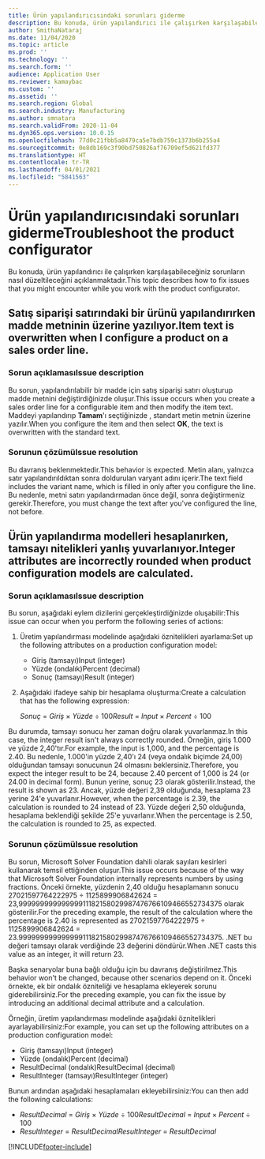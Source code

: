 ```yaml
---
title: Ürün yapılandırıcısındaki sorunları giderme
description: Bu konuda, ürün yapılandırıcı ile çalışırken karşılaşabileceğiniz sorunların nasıl düzeltileceğini açıklanmaktadır.
author: SmithaNataraj
ms.date: 11/04/2020
ms.topic: article
ms.prod: ''
ms.technology: ''
ms.search.form: ''
audience: Application User
ms.reviewer: kamaybac
ms.custom: ''
ms.assetid: ''
ms.search.region: Global
ms.search.industry: Manufacturing
ms.author: smnatara
ms.search.validFrom: 2020-11-04
ms.dyn365.ops.version: 10.0.15
ms.openlocfilehash: 77d0c21fbb5a8479ca5e7bdb759c1373b6b255a4
ms.sourcegitcommit: 0e8db169c3f90bd750826af76709ef5d621fd377
ms.translationtype: HT
ms.contentlocale: tr-TR
ms.lasthandoff: 04/01/2021
ms.locfileid: "5841563"
---
```

# <a name="troubleshoot-the-product-configurator"></a><span data-ttu-id="b7777-103">Ürün yapılandırıcısındaki sorunları giderme</span><span class="sxs-lookup"><span data-stu-id="b7777-103">Troubleshoot the product configurator</span></span>

<span data-ttu-id="b7777-104">Bu konuda, ürün yapılandırıcı ile çalışırken karşılaşabileceğiniz sorunların nasıl düzeltileceğini açıklanmaktadır.</span><span class="sxs-lookup"><span data-stu-id="b7777-104">This topic describes how to fix issues that you might encounter while you work with the product configurator.</span></span>

## <a name="item-text-is-overwritten-when-i-configure-a-product-on-a-sales-order-line"></a><span data-ttu-id="b7777-105">Satış siparişi satırındaki bir ürünü yapılandırırken madde metninin üzerine yazılıyor.</span><span class="sxs-lookup"><span data-stu-id="b7777-105">Item text is overwritten when I configure a product on a sales order line.</span></span>

### <a name="issue-description"></a><span data-ttu-id="b7777-106">Sorun açıklaması</span><span class="sxs-lookup"><span data-stu-id="b7777-106">Issue description</span></span>

<span data-ttu-id="b7777-107">Bu sorun, yapılandırılabilir bir madde için satış siparişi satırı oluşturup madde metnini değiştirdiğinizde oluşur.</span><span class="sxs-lookup"><span data-stu-id="b7777-107">This issue occurs when you create a sales order line for a configurable item and then modify the item text.</span></span> <span data-ttu-id="b7777-108">Maddeyi yapılandırıp **Tamam**'ı seçtiğinizde , standart metin metnin üzerine yazılır.</span><span class="sxs-lookup"><span data-stu-id="b7777-108">When you configure the item and then select **OK**, the text is overwritten with the standard text.</span></span>

### <a name="issue-resolution"></a><span data-ttu-id="b7777-109">Sorunun çözümü</span><span class="sxs-lookup"><span data-stu-id="b7777-109">Issue resolution</span></span>

<span data-ttu-id="b7777-110">Bu davranış beklenmektedir.</span><span class="sxs-lookup"><span data-stu-id="b7777-110">This behavior is expected.</span></span> <span data-ttu-id="b7777-111">Metin alanı, yalnızca satır yapılandırıldıktan sonra doldurulan varyant adını içerir.</span><span class="sxs-lookup"><span data-stu-id="b7777-111">The text field includes the variant name, which is filled in only after you configure the line.</span></span> <span data-ttu-id="b7777-112">Bu nedenle, metni satırı yapılandırmadan önce değil, sonra değiştirmeniz gerekir.</span><span class="sxs-lookup"><span data-stu-id="b7777-112">Therefore, you must change the text after you've configured the line, not before.</span></span>

## <a name="integer-attributes-are-incorrectly-rounded-when-product-configuration-models-are-calculated"></a><span data-ttu-id="b7777-113">Ürün yapılandırma modelleri hesaplanırken, tamsayı nitelikleri yanlış yuvarlanıyor.</span><span class="sxs-lookup"><span data-stu-id="b7777-113">Integer attributes are incorrectly rounded when product configuration models are calculated.</span></span>

### <a name="issue-description"></a><span data-ttu-id="b7777-114">Sorun açıklaması</span><span class="sxs-lookup"><span data-stu-id="b7777-114">Issue description</span></span>

<span data-ttu-id="b7777-115">Bu sorun, aşağıdaki eylem dizilerini gerçekleştirdiğinizde oluşabilir:</span><span class="sxs-lookup"><span data-stu-id="b7777-115">This issue can occur when you perform the following series of actions:</span></span>

1. <span data-ttu-id="b7777-116">Üretim yapılandırması modelinde aşağıdaki öznitelikleri ayarlama:</span><span class="sxs-lookup"><span data-stu-id="b7777-116">Set up the following attributes on a production configuration model:</span></span>

    - <span data-ttu-id="b7777-117">Giriş (tamsayı)</span><span class="sxs-lookup"><span data-stu-id="b7777-117">Input (integer)</span></span>
    - <span data-ttu-id="b7777-118">Yüzde (ondalık)</span><span class="sxs-lookup"><span data-stu-id="b7777-118">Percent (decimal)</span></span>
    - <span data-ttu-id="b7777-119">Sonuç (tamsayı)</span><span class="sxs-lookup"><span data-stu-id="b7777-119">Result (integer)</span></span>

2. <span data-ttu-id="b7777-120">Aşağıdaki ifadeye sahip bir hesaplama oluşturma:</span><span class="sxs-lookup"><span data-stu-id="b7777-120">Create a calculation that has the following expression:</span></span>

    <span data-ttu-id="b7777-121">*Sonuç* = *Giriş* × *Yüzde* ÷ 100</span><span class="sxs-lookup"><span data-stu-id="b7777-121">*Result* = *Input* × *Percent* ÷ 100</span></span>

<span data-ttu-id="b7777-122">Bu durumda, tamsayı sonucu her zaman doğru olarak yuvarlanmaz.</span><span class="sxs-lookup"><span data-stu-id="b7777-122">In this case, the integer result isn't always correctly rounded.</span></span> <span data-ttu-id="b7777-123">Örneğin, giriş 1.000 ve yüzde 2,40'tır.</span><span class="sxs-lookup"><span data-stu-id="b7777-123">For example, the input is 1,000, and the percentage is 2.40.</span></span> <span data-ttu-id="b7777-124">Bu nedenle, 1.000'in yüzde 2,40'ı 24 (veya ondalık biçimde 24,00) olduğundan tamsayı sonucunun 24 olmasını beklersiniz.</span><span class="sxs-lookup"><span data-stu-id="b7777-124">Therefore, you expect the integer result to be 24, because 2.40 percent of 1,000 is 24 (or 24.00 in decimal form).</span></span> <span data-ttu-id="b7777-125">Bunun yerine, sonuç 23 olarak gösterilir.</span><span class="sxs-lookup"><span data-stu-id="b7777-125">Instead, the result is shown as 23.</span></span> <span data-ttu-id="b7777-126">Ancak, yüzde değeri 2,39 olduğunda, hesaplama 23 yerine 24'e yuvarlanır.</span><span class="sxs-lookup"><span data-stu-id="b7777-126">However, when the percentage is 2.39, the calculation is rounded to 24 instead of 23.</span></span> <span data-ttu-id="b7777-127">Yüzde değeri 2,50 olduğunda, hesaplama beklendiği şekilde 25'e yuvarlanır.</span><span class="sxs-lookup"><span data-stu-id="b7777-127">When the percentage is 2.50, the calculation is rounded to 25, as expected.</span></span>

### <a name="issue-resolution"></a><span data-ttu-id="b7777-128">Sorunun çözümü</span><span class="sxs-lookup"><span data-stu-id="b7777-128">Issue resolution</span></span>

<span data-ttu-id="b7777-129">Bu sorun, Microsoft Solver Foundation dahili olarak sayıları kesirleri kullanarak temsil ettiğinden oluşur.</span><span class="sxs-lookup"><span data-stu-id="b7777-129">This issue occurs because of the way that Microsoft Solver Foundation internally represents numbers by using fractions.</span></span> <span data-ttu-id="b7777-130">Önceki örnekte, yüzdenin 2,40 olduğu hesaplamanın sonucu 27021597764222975 ÷ 1125899906842624 = 23,99999999999999911182158029987476766109466552734375 olarak gösterilir.</span><span class="sxs-lookup"><span data-stu-id="b7777-130">For the preceding example, the result of the calculation where the percentage is 2.40 is represented as 27021597764222975 ÷ 1125899906842624 = 23.99999999999999911182158029987476766109466552734375.</span></span> <span data-ttu-id="b7777-131">.NET bu değeri tamsayı olarak verdiğinde 23 değerini döndürür.</span><span class="sxs-lookup"><span data-stu-id="b7777-131">When .NET casts this value as an integer, it will return 23.</span></span>

<span data-ttu-id="b7777-132">Başka senaryolar buna bağlı olduğu için bu davranış değiştirilmez.</span><span class="sxs-lookup"><span data-stu-id="b7777-132">This behavior won't be changed, because other scenarios depend on it.</span></span> <span data-ttu-id="b7777-133">Önceki örnekte, ek bir ondalık özniteliği ve hesaplama ekleyerek sorunu giderebilirsiniz.</span><span class="sxs-lookup"><span data-stu-id="b7777-133">For the preceding example, you can fix the issue by introducing an additional decimal attribute and a calculation.</span></span>

<span data-ttu-id="b7777-134">Örneğin, üretim yapılandırması modelinde aşağıdaki öznitelikleri ayarlayabilirsiniz:</span><span class="sxs-lookup"><span data-stu-id="b7777-134">For example, you can set up the following attributes on a production configuration model:</span></span>

- <span data-ttu-id="b7777-135">Giriş (tamsayı)</span><span class="sxs-lookup"><span data-stu-id="b7777-135">Input (integer)</span></span>
- <span data-ttu-id="b7777-136">Yüzde (ondalık)</span><span class="sxs-lookup"><span data-stu-id="b7777-136">Percent (decimal)</span></span>
- <span data-ttu-id="b7777-137">ResultDecimal (ondalık)</span><span class="sxs-lookup"><span data-stu-id="b7777-137">ResultDecimal (decimal)</span></span>
- <span data-ttu-id="b7777-138">ResultInteger (tamsayı)</span><span class="sxs-lookup"><span data-stu-id="b7777-138">ResultInteger (integer)</span></span>

<span data-ttu-id="b7777-139">Bunun ardından aşağıdaki hesaplamaları ekleyebilirsiniz:</span><span class="sxs-lookup"><span data-stu-id="b7777-139">You can then add the following calculations:</span></span>

- <span data-ttu-id="b7777-140">*ResultDecimal* = *Giriş* × *Yüzde* ÷ 100</span><span class="sxs-lookup"><span data-stu-id="b7777-140">*ResultDecimal* = *Input* × *Percent* ÷ 100</span></span>
- <span data-ttu-id="b7777-141">*ResultInteger* = *ResultDecimal*</span><span class="sxs-lookup"><span data-stu-id="b7777-141">*ResultInteger* = *ResultDecimal*</span></span>


[!INCLUDE[footer-include](../../includes/footer-banner.md)]